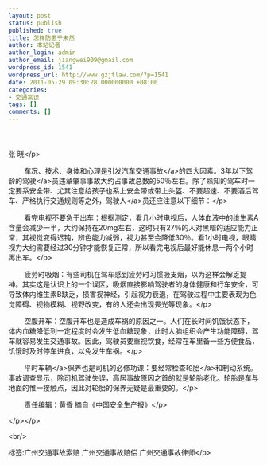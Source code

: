 ```yaml
---
layout: post
status: publish
published: true
title: 怎样防患于未然
author: 本站记者
author_login: admin
author_email: jiangwei909@gmail.com
wordpress_id: 1541
wordpress_url: http://www.gzjtlaw.com/?p=1541
date: 2011-05-29 09:30:28.000000000 +08:00
categories:
- 交通常识
tags: []
comments: []
---
```

<p><p>　　<br><br>张 晓<&#47;p><p>　　 车况、技术、身体和心理是引发汽车<a>交通事故<&#47;a>的四大因素。3年以下驾龄的<a>驾驶<&#47;a>员违章肇事事故大约占事故总数的50％左右。除了熟知的驾车时一定要系安全带、尤其注意给孩子也系上安全带或带上头盔、不要超速、不要酒后驾车、严格执行交通规则等之外，<a>驾驶人<&#47;a>员还应注意以下细节：<&#47;p><p>　　 看完电视不要急于出车：根据测定，看几小时电视后，人体血液中的维生素A含量会减少一半，大约保持在20mg左右，这时只有27％的人对黑暗的适应能力正常，其视觉变得迟钝，辨色能力减弱，视力甚至会降低30％。看1小时电视，眼睛视力大约需要经过30分钟才能恢复正常，所以看完电视后最好能休息一两个小时再出车。<&#47;p><p>　　 疲劳时吸烟：有些司机在驾车感到疲劳时习惯吸支烟，以为这样会解乏提神。其实这是认识上的一个误区，吸烟直接影响驾驶者的身体健康和行车安全，可导致体内维生素B缺乏，损害视神经，引起视力衰退，在驾驶过程中主要表现为色觉障碍、视物模糊、视野改变，有的人还会出现畏光等现象。<&#47;p><p>　　 空腹开车：空腹开车也是造成车祸的原因之一。人们在长时间饥饿状态下，体内血糖降低到一定程度时会发生低血糖现象，此时人脑组织会产生功能障碍，驾车就容易发生交通事故。因此，驾驶员要重视饮食，经常在车里备一些方便食品，饥饿时及时停车进食，以免发生车祸。<&#47;p><p>　　 平时<a>车辆<&#47;a>保养也是司机的必修功课：要经常检查<a>轮胎<&#47;a>和制动系统。事故调查显示，除司机驾驶失误，高居事故原因之首的就是轮胎老化。轮胎是车与地面的惟一接触点，因此对轮胎的保养无疑是最重要的。<&#47;p><p>　　 责任编辑：黄昏 摘自《中国安全生产报》<&#47;p><p> <&#47;p><&#47;p><br&#47;><p>标签:广州交通事故索赔 广州交通事故赔偿 广州交通事故律师<&#47;p>
